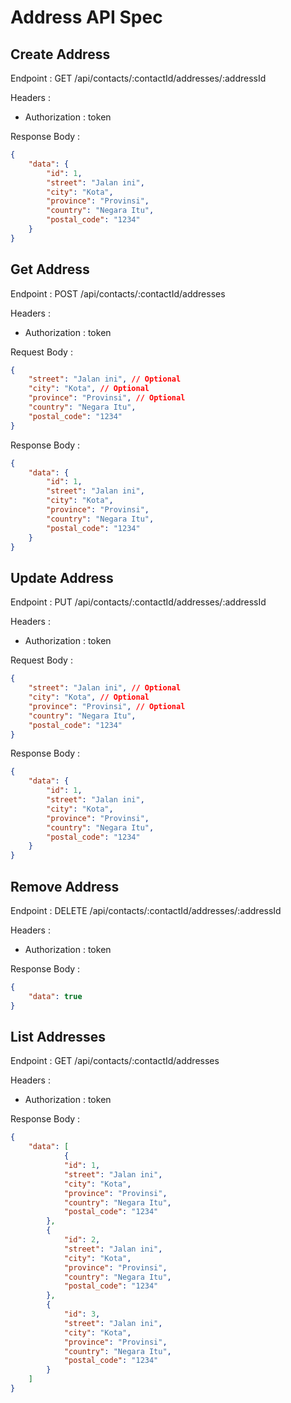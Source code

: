 # Address API Spec

## Create Address

Endpoint : GET /api/contacts/:contactId/addresses/:addressId

Headers :
- Authorization : token


Response Body :
```json
{
    "data": {
        "id": 1,
        "street": "Jalan ini", 
        "city": "Kota",
        "province": "Provinsi",
        "country": "Negara Itu", 
        "postal_code": "1234"
    }
}
```

## Get Address

Endpoint : POST /api/contacts/:contactId/addresses

Headers :
- Authorization : token

Request Body :
```json
{
    "street": "Jalan ini", // Optional
    "city": "Kota", // Optional
    "province": "Provinsi", // Optional
    "country": "Negara Itu", 
    "postal_code": "1234"
}
```

Response Body :
```json
{
    "data": {
        "id": 1,
        "street": "Jalan ini", 
        "city": "Kota",
        "province": "Provinsi",
        "country": "Negara Itu", 
        "postal_code": "1234"
    }
}
```

## Update Address

Endpoint : PUT /api/contacts/:contactId/addresses/:addressId

Headers :
- Authorization : token

Request Body :
```json
{
    "street": "Jalan ini", // Optional
    "city": "Kota", // Optional
    "province": "Provinsi", // Optional
    "country": "Negara Itu", 
    "postal_code": "1234"
}
```

Response Body :
```json
{
    "data": {
        "id": 1,
        "street": "Jalan ini", 
        "city": "Kota",
        "province": "Provinsi",
        "country": "Negara Itu", 
        "postal_code": "1234"
    }
}
```

## Remove Address

Endpoint : DELETE /api/contacts/:contactId/addresses/:addressId

Headers :
- Authorization : token

Response Body :
```json
{
    "data": true
}
```

## List Addresses

Endpoint : GET /api/contacts/:contactId/addresses

Headers :
- Authorization : token


Response Body :
```json
{
    "data": [
            {
            "id": 1,
            "street": "Jalan ini", 
            "city": "Kota",
            "province": "Provinsi",
            "country": "Negara Itu", 
            "postal_code": "1234"
        },
        {
            "id": 2,
            "street": "Jalan ini", 
            "city": "Kota",
            "province": "Provinsi",
            "country": "Negara Itu", 
            "postal_code": "1234"
        },
        {
            "id": 3,
            "street": "Jalan ini", 
            "city": "Kota",
            "province": "Provinsi",
            "country": "Negara Itu", 
            "postal_code": "1234"
        }
    ]
}
```